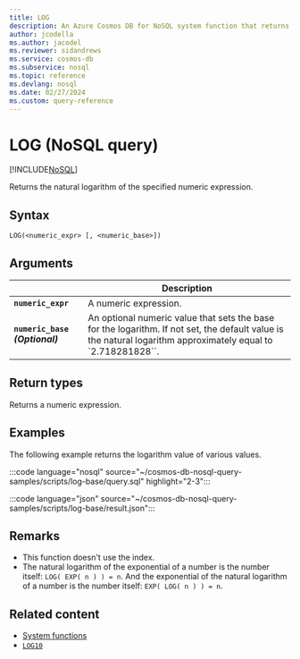 ```yaml
---
title: LOG
description: An Azure Cosmos DB for NoSQL system function that returns the natural logarithm of the specified numeric expression
author: jcodella
ms.author: jacodel
ms.reviewer: sidandrews
ms.service: cosmos-db
ms.subservice: nosql
ms.topic: reference
ms.devlang: nosql
ms.date: 02/27/2024
ms.custom: query-reference
---
```


# LOG (NoSQL query)

[!INCLUDE[NoSQL](../../includes/appliesto-nosql.md)]

Returns the natural logarithm of the specified numeric expression.  

## Syntax

```nosql
LOG(<numeric_expr> [, <numeric_base>])  
```  

## Arguments

| | Description |
| --- | --- |
| **`numeric_expr`** | A numeric expression. |
| **`numeric_base` *(Optional)*** | An optional numeric value that sets the base for the logarithm. If not set, the default value is the natural logarithm approximately equal to `2.718281828``. |

## Return types

Returns a numeric expression.

## Examples

The following example returns the logarithm value of various values.

:::code language="nosql" source="~/cosmos-db-nosql-query-samples/scripts/log-base/query.sql" highlight="2-3":::

:::code language="json" source="~/cosmos-db-nosql-query-samples/scripts/log-base/result.json":::

## Remarks

- This function doesn't use the index.
- The natural logarithm of the exponential of a number is the number itself: `LOG( EXP( n ) ) = n`. And the exponential of the natural logarithm of a number is the number itself: `EXP( LOG( n ) ) = n`.

## Related content

- [System functions](system-functions.yml)
- [`LOG10`](log10.md)
